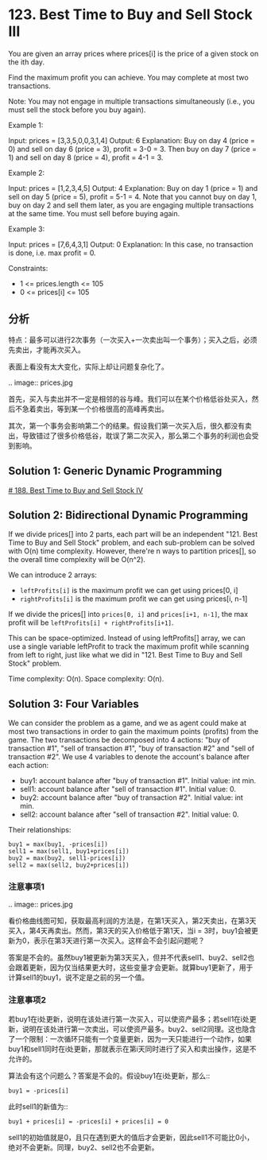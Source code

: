 # 123. Best Time to Buy and Sell Stock III
You are given an array prices where prices[i] is the price of a given stock on the ith day.

Find the maximum profit you can achieve. You may complete at most two transactions.

Note: You may not engage in multiple transactions simultaneously (i.e., you must sell the stock before you buy again).

Example 1:

Input: prices = [3,3,5,0,0,3,1,4]
Output: 6
Explanation: Buy on day 4 (price = 0) and sell on day 6 (price = 3), profit = 3-0 = 3.
Then buy on day 7 (price = 1) and sell on day 8 (price = 4), profit = 4-1 = 3.

Example 2:

Input: prices = [1,2,3,4,5]
Output: 4
Explanation: Buy on day 1 (price = 1) and sell on day 5 (price = 5), profit = 5-1 = 4.
Note that you cannot buy on day 1, buy on day 2 and sell them later, as you are engaging multiple transactions at the same time. You must sell before buying again.

Example 3:

Input: prices = [7,6,4,3,1]
Output: 0
Explanation: In this case, no transaction is done, i.e. max profit = 0.

Constraints:

* 1 <= prices.length <= 105
* 0 <= prices[i] <= 105

## 分析
特点：最多可以进行2次事务（一次买入+一次卖出叫一个事务）；买入之后，必须先卖出，才能再次买入。

表面上看没有太大变化，实际上却让问题复杂化了。

.. image:: prices.jpg

首先，买入与卖出并不一定是相邻的谷与峰。我们可以在某个价格低谷处买入，然后不急着卖出，等到某一个价格很高的高峰再卖出。

其次，第一个事务会影响第二个的结果。假设我们第一次买入后，很久都没有卖出，导致错过了很多价格低谷，耽误了第二次买入，那么第二个事务的利润也会受到影响。

## Solution 1: Generic Dynamic Programming
[# 188. Best Time to Buy and Sell Stock IV](../0188-BestTimeToBuyAndSellStockIV/README.md)

## Solution 2: Bidirectional Dynamic Programming
If we divide prices[] into 2 parts, each part will be an independent "121. Best Time to Buy and Sell Stock" problem, and each sub-problem can be solved with O(n) time complexity. However, there're n ways to partition prices[], so the overall time complexity will be O(n^2).

We can introduce 2 arrays:

* `leftProfits[i]` is the maximum profit we can get using prices[0, i]
* `rightProfits[i]` is the maximum profit we can get using prices[i, n-1]

If we divide the prices[] into `prices[0, i]` and `prices[i+1, n-1]`, the max profit will be `leftProfits[i] + rightProfits[i+1]`.

This can be space-optimized. Instead of using leftProfits[] array, we can use a single variable leftProfit to track the maximum profit while scanning from left to right, just like what we did in "121. Best Time to Buy and Sell Stock" problem.

Time complexity: O(n). Space complexity: O(n).

## Solution 3: Four Variables
We can consider the problem as a game, and we as agent could make at most two transactions in order to gain the maximum points (profits) from the game. The two transactions be decomposed into 4 actions: "buy of transaction #1", "sell of transaction #1", "buy of transaction #2" and "sell of transaction #2". We use 4 variables to denote the account's balance after each action:

* buy1: account balance after "buy of transaction #1". Initial value: int min.
* sell1: account balance after "sell of transaction #1". Initial value: 0.
* buy2: account balance after "buy of transaction #2". Initial value: int min.
* sell2: account balance after "sell of transaction #2". Initial value: 0.

Their relationships:

    buy1 = max(buy1, -prices[i])
    sell1 = max(sell1, buy1+prices[i])
    buy2 = max(buy2, sell1-prices[i])
    sell2 = max(sell2, buy2+prices[i])

### 注意事项1

.. image:: prices.jpg

看价格曲线图可知，获取最高利润的方法是，在第1天买入，第2天卖出，在第3天买入，第4天再卖出。然而，第3天的买入价格低于第1天，当i = 3时，buy1会被更新为0，表示在第3天进行第一次买入。这样会不会引起问题呢？

答案是不会的。虽然buy1被更新为第3天买入，但并不代表sell1、buy2、sell2也会跟着更新，因为仅当结果更大时，这些变量才会更新。就算buy1更新了，用于计算sell1的buy1，说不定是之前的另一个值。

### 注意事项2
若buy1在i处更新，说明在该处进行第一次买入，可以使资产最多；若sell1在i处更新，说明在该处进行第一次卖出，可以使资产最多。buy2、sell2同理。这也隐含了一个限制：一次循环只能有一个变量更新，因为一天只能进行一个动作，如果buy1和sell1同时在i处更新，那就表示在第i天同时进行了买入和卖出操作，这是不允许的。

算法会有这个问题么？答案是不会的。假设buy1在i处更新，那么::

    buy1 = -prices[i]

此时sell1的新值为::

    buy1 + prices[i] = -prices[i] + prices[i] = 0

sell1的初始值就是0，且只在遇到更大的值后才会更新，因此sell1不可能比0小，绝对不会更新。同理，buy2、sell2也不会更新。

